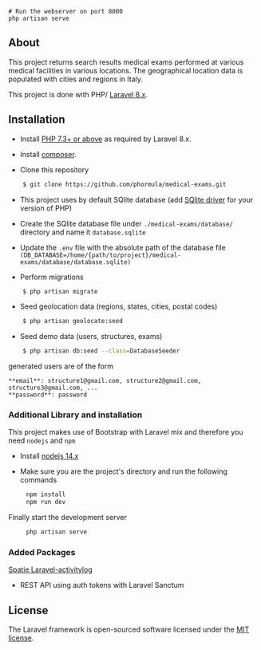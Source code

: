 
```
# Run the webserver on port 8000
php artisan serve
```

## About

This project returns search results medical exams performed at various medical facilities in various locations. The geographical location data is populated with cities and regions in Italy.

This project is done with PHP/ [Laravel 8.x](https://laravel.com/).

## Installation

- Install [PHP 7.3+ or above](https://www.php.net) as required by Laravel 8.x.

- Install [composer](https://getcomposer.org/download/).

- Clone this repository
```sh
    $ git clone https://github.com/phormula/medical-exams.git
```
- This project uses by default SQlite database (add [SQlite driver](https://www.php.net/manual/en/sqlite3.installation.php) for your version of PHP)

- Create the SQlite database file under ``` ./medical-exams/database/ ``` directory and name it ``` database.sqlite ```
- Update the ``` .env ``` file with the absolute path of the database file ``` (DB_DATABASE=/home/{path/to/project}/medical-exams/database/database.sqlite) ```

- Perform migrations
```sh
    $ php artisan migrate
```

- Seed geolocation data (regions, states, cities, postal codes)
```sh
    $ php artisan geolocate:seed
```

- Seed demo data (users, structures, exams)
```sh
    $ php artisan db:seed --class=DatabaseSeeder
```
generated users are of the form 
```
**email**: structure1@gmail.com, structure2@gmail.com, structure3@gmail.com, ...
**password**: password
```

### Additional Library and installation

This project makes use of Bootstrap with Laravel mix and therefore you need ```nodejs``` and ```npm```

- Install [nodejs 14.x](https://nodejs.org/en/download/)

- Make sure you are the project's directory and run the following commands
```sh
     npm install
     npm run dev
```

Finally start the development server
```sh
     php artisan serve
```

### Added Packages
[Spatie Laravel-activitylog](https://spatie.be/docs/laravel-activitylog/)

 - REST API using auth tokens with Laravel Sanctum


## License

The Laravel framework is open-sourced software licensed under the [MIT license](https://opensource.org/licenses/MIT).
